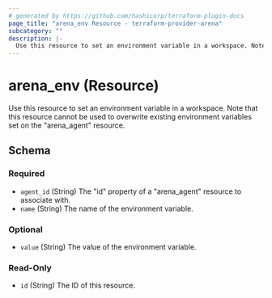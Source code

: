 ```yaml
---
# generated by https://github.com/hashicorp/terraform-plugin-docs
page_title: "arena_env Resource - terraform-provider-arena"
subcategory: ""
description: |-
  Use this resource to set an environment variable in a workspace. Note that this resource cannot be used to overwrite existing environment variables set on the "arena_agent" resource.
---
```


# arena_env (Resource)

Use this resource to set an environment variable in a workspace. Note that this resource cannot be used to overwrite existing environment variables set on the "arena_agent" resource.



<!-- schema generated by tfplugindocs -->
## Schema

### Required

- `agent_id` (String) The "id" property of a "arena_agent" resource to associate with.
- `name` (String) The name of the environment variable.

### Optional

- `value` (String) The value of the environment variable.

### Read-Only

- `id` (String) The ID of this resource.
